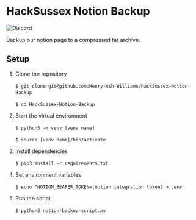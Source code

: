 # HackSussex Notion Backup 

![Discord](https://img.shields.io/discord/611921273932611595?style=flat-square&logo=discord&logoColor=%23eee&link=https%3A%2F%2Fdiscord.gg%2FnhVwrBs8uh&label=Join%20our%20Discord%20)

<p align="center>
    <img width="20%" src="https://raw.githubusercontent.com/Henry-Ash-Williams/Hacksussex-Notion-Backup/master/assets/HackSussex-Circle-Trans-Grad-Ring.png">
</p>

Backup our notion page to a compressed tar archive. 

## Setup 

1. Clone the repository 

    `$ git clone git@github.com:Henry-Ash-Williams/HackSussex-Notion-Backup`

    `$ cd HackSussex-Notion-Backup`

2. Start the virtual environment 

    `$ python3 -m venv [venv name]`

    `$ source [venv name]/bin/activate` 

3. Install dependencies 

    `$ pip3 install -r requirements.txt`

4. Set environment variables 

    `$ echo "NOTION_BEARER_TOKEN=[notion integration token] > .env`

5. Run the script 

    `$ python3 notion-backup-script.py `
